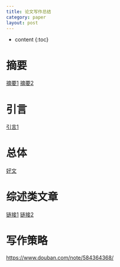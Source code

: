```yaml
---
title: 论文写作总结
category: paper
layout: post
---
```

* content
{:toc}

# 摘要
[摘要1](http://blog.sciencenet.cn/blog-39946-1072475.html)
[摘要2](https://www.howsci.com/tips-for-papers.html)

# 引言
[引言1](北京同道伟业体育科技有限公司)

# 总体
[好文](http://www.jzus.zju.edu.cn/download/write-chinese.pdf)


# 综述类文章
[链接1](https://www.zhihu.com/question/29507254)
[链接2](http://blog.sciencenet.cn/blog-755833-634306.html)

# 写作策略
https://www.douban.com/note/584364368/
